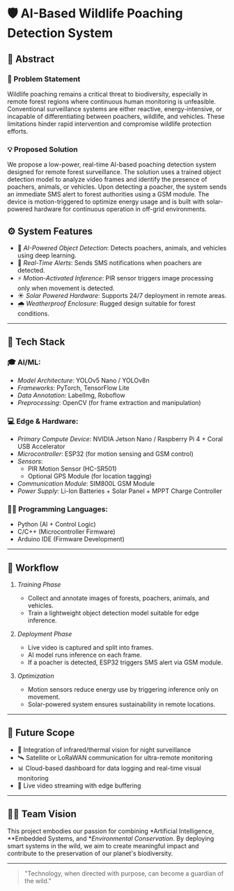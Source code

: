 # 🛡 AI-Based Wildlife Poaching Detection System

## 📖 Abstract

### 🐾 Problem Statement
Wildlife poaching remains a critical threat to biodiversity, especially in remote forest regions where continuous human monitoring is unfeasible. Conventional surveillance systems are either reactive, energy-intensive, or incapable of differentiating between poachers, wildlife, and vehicles. These limitations hinder rapid intervention and compromise wildlife protection efforts.


### 💡 Proposed Solution
We propose a low-power, real-time AI-based poaching detection system designed for remote forest surveillance. The solution uses a trained object detection model to analyze video frames and identify the presence of poachers, animals, or vehicles. Upon detecting a poacher, the system sends an immediate SMS alert to forest authorities using a GSM module. The device is motion-triggered to optimize energy usage and is built with solar-powered hardware for continuous operation in off-grid environments.


## ⚙ System Features

- 🎯 *AI-Powered Object Detection*: Detects poachers, animals, and vehicles using deep learning.
- 🔔 *Real-Time Alerts*: Sends SMS notifications when poachers are detected.
- ⚡ *Motion-Activated Inference*: PIR sensor triggers image processing only when movement is detected.
- ☀ *Solar Powered Hardware*: Supports 24/7 deployment in remote areas.
- 🌧 *Weatherproof Enclosure*: Rugged design suitable for forest conditions.

---

## 🧰 Tech Stack

### 🎓 AI/ML:
- *Model Architecture*: YOLOv5 Nano / YOLOv8n
- *Frameworks*: PyTorch, TensorFlow Lite
- *Data Annotation*: LabelImg, Roboflow
- *Preprocessing*: OpenCV (for frame extraction and manipulation)

### 💻 Edge & Hardware:
- *Primary Compute Device*: NVIDIA Jetson Nano / Raspberry Pi 4 + Coral USB Accelerator
- *Microcontroller*: ESP32 (for motion sensing and GSM control)
- *Sensors*: 
  - PIR Motion Sensor (HC-SR501)
  - Optional GPS Module (for location tagging)
- *Communication Module*: SIM800L GSM Module
- *Power Supply*: Li-Ion Batteries + Solar Panel + MPPT Charge Controller

### 🧑‍💻 Programming Languages:
- Python (AI + Control Logic)
- C/C++ (Microcontroller Firmware)
- Arduino IDE (Firmware Development)

---

## 🚀 Workflow

1. *Training Phase*
   - Collect and annotate images of forests, poachers, animals, and vehicles.
   - Train a lightweight object detection model suitable for edge inference.

2. *Deployment Phase*
   - Live video is captured and split into frames.
   - AI model runs inference on each frame.
   - If a poacher is detected, ESP32 triggers SMS alert via GSM module.

3. *Optimization*
   - Motion sensors reduce energy use by triggering inference only on movement.
   - Solar-powered system ensures sustainability in remote locations.

---

## 🌿 Future Scope

- 🔭 Integration of infrared/thermal vision for night surveillance
- 🛰 Satellite or LoRaWAN communication for ultra-remote monitoring
- 📊 Cloud-based dashboard for data logging and real-time visual monitoring
- 🎥 Live video streaming with edge buffering

---

## 👨‍🔬 Team Vision

This project embodies our passion for combining *Artificial Intelligence, **Embedded Systems, and **Environmental Conservation*. By deploying smart systems in the wild, we aim to create meaningful impact and contribute to the preservation of our planet's biodiversity.

---

> "Technology, when directed with purpose, can become a guardian of the wild."
